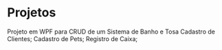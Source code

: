 # Projetos
Projeto em WPF para CRUD de um Sistema de Banho e Tosa
Cadastro de Clientes;
Cadastro de Pets;
Registro de Caixa;
